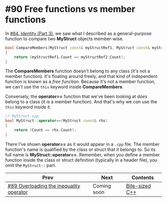 # #90 Free functions vs member functions

In [#84. Identity (Part 3)](084.md), we saw what I described as a general-purpose function to compare two **MyStruct** objects member-wise.

```cpp
bool CompareMembers(MyStruct const& myStructRef1, MyStruct const& myStructRef2)
{
    return (myStructRef1.Count == myStructRef2.Count);
}
```

The **CompareMembers** function doesn't belong to any class (it's not a member function). It's floating around freely, and that kind of independent function is known as a *free function*. Because it's not a member function, we can't use the `this` keyword inside **CompareMembers**.

Conversely, the **operator==** function that we've been looking at *does* belong to a class (it *is* a member function). And that's why we *can* use the `this` keyword inside it.

```cpp
// MyStruct.cpp
bool MyStruct::operator==(MyStruct const& rhs)
{
    return (Count == rhs.Count);
}
```

There I've shown **operator==** as it would appear in a `.cpp` file. The member function's name is qualified by the class or struct that it belongs to. So its full name is **MyStruct::operator==**. Remember, when you define a member function inside the class or struct definition (typically in a header file), you omit the `MyStruct::` part.

|Prev|Next|Contents|
|-|-|-|
|[#89 Overloading the inequality operator](089.md)|Coming soon|[Bite-sized C++](../README.md)|
